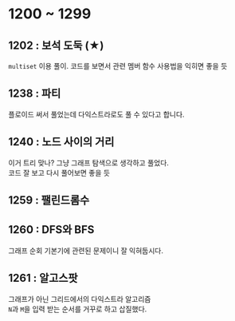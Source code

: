 # 1200 ~ 1299


## 1202 : 보석 도둑 (★)
`multiset` 이용 풀이. 코드를 보면서 관련 멤버 함수 사용법을 익히면 좋을 듯

## 1238 : 파티
플로이드 써서 풀었는데 다익스트라로도 풀 수 있다고 합니다.

## 1240 : 노드 사이의 거리
이거 트리 맞나? 그냥 그래프 탐색으로 생각하고 풀었다.  
코드 잘 보고 다시 풀어보면 좋을 듯

## 1259 : 팰린드롬수

## 1260 : DFS와 BFS
그래프 순회 기본기에 관련된 문제이니 잘 익혀둡시다.

## 1261 : 알고스팟
그래프가 아닌 그리드에서의 다익스트라 알고리즘  
`N`과 `M`을 입력 받는 순서를 거꾸로 하고 삽질했다.
